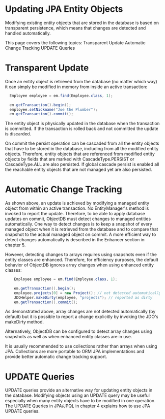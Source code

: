 # Updating JPA Entity Objects
Modifying existing entity objects that are stored in the database is based on transparent persistence, which means that changes are detected and handled automatically.

This page covers the following topics:
Transparent Update
Automatic Change Tracking
UPDATE Queries

# Transparent Update
Once an entity object is retrieved from the database (no matter which way) it can simply be modified in memory from inside an active transaction:

```Java
  Employee employee = em.find(Employee.class, 1);
 
  em.getTransaction().begin();
  employee.setNickname("Joe the Plumber");
  em.getTransaction().commit();
```
The entity object is physically updated in the database when the transaction is committed. If the transaction is rolled back and not committed the update is discarded.

On commit the persist operation can be cascaded from all the entity objects that have to be stored in the database, including from all the modified entity objects. Therefore, entity objects that are referenced from modified entity objects by fields that are marked with CascadeType.PERSIST or CascadeType.ALL are also persisted. If global cascade persist is enabled all the reachable entity objects that are not managed yet are also persisted.

# Automatic Change Tracking
As shown above, an update is achieved by modifying a managed entity object from within an active transaction. No EntityManager's method is invoked to report the update. Therefore, to be able to apply database updates on commit, ObjectDB must detect changes to managed entities automatically. One way to detect changes is to keep a snapshot of every managed object when it is retrieved from the database and to compare that snapshot to the actual managed object on commit. A more efficient way to detect changes automatically is described in the Enhancer section in chapter 5.

However, detecting changes to arrays requires using snapshots even if the entity classes are enhanced. Therefore, for efficiency purposes, the default behavior of ObjectDB ignores array changes when using enhanced entity classes:

```Java
    Employee employee = em.find(Employee.class, 1);
 
    em.getTransaction().begin();
    employee.projects[0] = new Project(); // not detected automatically
    JDOHelper.makeDirty(employee, "projects"); // reported as dirty
    em.getTransaction().commit();
```
As demonstrated above, array changes are not detected automatically (by default) but it is possible to report a change explicitly by invoking the JDO's makeDirty method.

Alternatively, ObjectDB can be configured to detect array changes using snapshots as well as when enhanced entity classes are in use.

It is usually recommended to use collections rather than arrays when using JPA. Collections are more portable to ORM JPA implementations and provide better automatic change tracking support.

# UPDATE Queries
UPDATE queries provide an alternative way for updating entity objects in the database. Modifying objects using an UPDATE query may be useful especially when many entity objects have to be modified in one operation. The UPDATE Queries in JPA/JPQL in chapter 4 explains how to use JPA UPDATE queries.